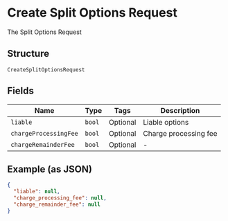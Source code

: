 
# Create Split Options Request

The Split Options Request

## Structure

`CreateSplitOptionsRequest`

## Fields

| Name | Type | Tags | Description |
|  --- | --- | --- | --- |
| `liable` | `bool` | Optional | Liable options |
| `chargeProcessingFee` | `bool` | Optional | Charge processing fee |
| `chargeRemainderFee` | `bool` | Optional | - |

## Example (as JSON)

```json
{
  "liable": null,
  "charge_processing_fee": null,
  "charge_remainder_fee": null
}
```


